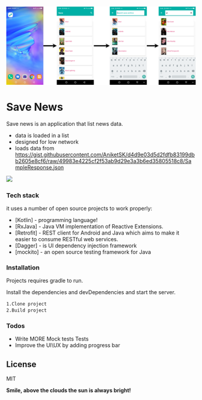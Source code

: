 ![save news wireframe](https://github.com/javamaasai/savenews/blob/main/screenshots/savenews-wireframe.png?raw=true)

# Save News

Save news is an application that list news data.

  - data is loaded in a list
  - designed for low network
  - loads data from https://gist.githubusercontent.com/AniketSK/d4d9e03d5d2fdfb83199dbb2605e8cf6/raw/49983e4225cf2f53ab9d29e3a3b6ed35805518c8/SampleResponse.json

  <img src="https://github.com/javamaasai/savenews/blob/main/screenshots/app-recording.gif" height="660"/>

### Tech stack

it uses a number of open source projects to work properly:

* [Kotlin] - programming language!
* [RxJava] - Java VM implementation of Reactive Extensions.
* [Retrofit] - REST client for Android and Java which aims to make it easier to consume RESTful web services.
* [Dagger] - is UI dependency injection framework
* [mockito] - an open source testing framework for Java

### Installation

Projects requires gradle to run.

Install the dependencies and devDependencies and start the server.

```sh
1.Clone project
2.Build project
```

### Todos

 - Write MORE Mock tests Tests
 - Improve the UI\UX by adding progress bar 

License
----

MIT

**Smile, above the clouds the sun is always bright!**